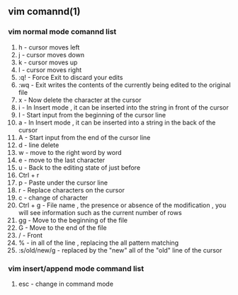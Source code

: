 ## vim comannd(1)

### vim normal mode comannd list

1. h - cursor moves left
1. j - cursor moves down
1. k - cursor moves up
1. l - cursor moves right
1. :q! - Force Exit to discard your edits
1. :wq - Exit writes the contents of the currently being edited to the original file
1. x - Now delete the character at the cursor
1. i - In Insert mode , it can be inserted into the string in front of the cursor
1. I - Start input from the beginning of the cursor line
1. a - In Insert mode , it can be inserted into a string in the back of the cursor
1. A - Start input from the end of the cursor line
1. d - line delete 
1. w - move to the right word by word
1. e - move to the last character 
1. u - Back to the editing state of just before
1. Ctrl + r
1. p - Paste under the cursor line
1. r - Replace characters on the cursor
1. c - change of character 
1. Ctrl + g - File name , the presence or absence of the modification , you will see information such as the current number of rows
1. gg - Move to the beginning of the file
1. G - Move to the end of the file
1. / - Front
1. % - in all of the line , replacing the all pattern matching 
1. :s/old/new/g - replaced by the "new" all of the "old" line of the cursor 

### vim insert/append mode command list

1. esc - change in command mode 
